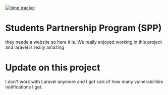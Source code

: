 [![time tracker](https://wakatime.com/badge/github/i3asm/sppwebsite.svg)](https://wakatime.com/badge/github/i3asm/sppwebsite)

# Students Partnership Program (SPP)

they neede a website so here it is. We really enjoyed working in this project and laravel is really amazing

# Update on this project
I don't work with Laravel anymore and I got sick of how many vulnerabilities notifications I get.
